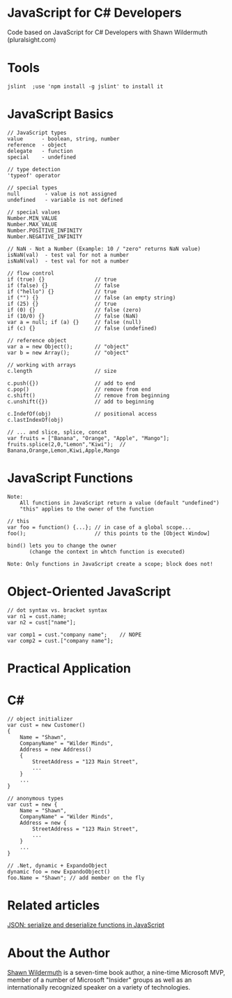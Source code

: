 JavaScript for C# Developers
============================

Code based on JavaScript for C# Developers with Shawn Wildermuth (pluralsight.com)

# Tools #

	jslint	;use 'npm install -g jslint' to install it

# JavaScript Basics #
	// JavaScript types
	value      - boolean, string, number
	reference  - object
	delegate   - function
	special    - undefined

	// type detection
	'typeof' operator

	// special types
	null		- value is not assigned
	undefined	- variable is not defined

	// special values
	Number.MIN_VALUE
	Number.MAX_VALUE
	Number.POSITIVE_INFINITY
	Number.NEGATIVE_INFINITY

	// NaN - Not a Number (Example: 10 / "zero" returns NaN value)
	isNaN(val) 	- test val for not a number
	isNaN(val) 	- test val for not a number

	// flow control
	if (true) {} 				// true
	if (false) {} 				// false	
	if ("hello") {} 			// true	
	if ("") {} 					// false (an empty string)
	if (25) {} 					// true
	if (0) {} 					// false (zero)
	if (10/0) {}  				// false (NaN)
	var a = null; if (a) {} 	// false (null)
	if (c) {} 					// false (undefined)

	// reference object
	var a = new Object();		// "object"
	var b = new Array();		// "object"

	// working with arrays
	c.length 					// size

	c.push({}) 					// add to end
	c.pop() 					// remove from end
	c.shift() 					// remove from beginning
	c.unshift({}) 				// add to beginning

	c.IndefOf(obj) 				// positional access
	c.lastIndexOf(obj)

	// ... and slice, splice, concat
	var fruits = ["Banana", "Orange", "Apple", "Mango"];
	fruits.splice(2,0,"Lemon","Kiwi");	// Banana,Orange,Lemon,Kiwi,Apple,Mango

# JavaScript Functions #
	Note: 
		All functions in JavaScript return a value (default "undefined")
		"this" applies to the owner of the function

	// this
	var foo = function() {...};	// in case of a global scope...
	foo(); 						// this points to the [Object Window]

	bind() lets you to change the owner 
	       (change the context in whtch function is executed)

	Note: Only functions in JavaScript create a scope; block does not!

# Object-Oriented JavaScript #
	// dot syntax vs. bracket syntax
	var n1 = cust.name;
	var n2 = cust["name"];

	var comp1 = cust."company name";	// NOPE
	var comp2 = cust.["company name"];

# Practical Application #

# C\# #
	// object initializer
	var cust = new Customer()
	{
		Name = "Shawn",
		CompanyName" = "Wilder Minds",
		Address = new Address()
		{
			StreetAddress = "123 Main Street",
			...
		}
		...
	}

	// anonymous types
	var cust = new {
		Name = "Shawn",
		CompanyName" = "Wilder Minds",
		Address = new {
			StreetAddress = "123 Main Street",
			...
		}
		...
	}

	// .Net, dynamic + ExpandoObject
	dynamic foo = new ExpandoObject()
	foo.Name = "Shawn";	// add member on the fly

# Related articles #
[JSON: serialize and deserialize functions in JavaScript](http://www.kristofdegrave.be/2012/07/json-serialize-and-deserialize.html)

# About the Author #

[Shawn Wildermuth](http://wildermuth.com/) is a seven-time book author, a nine-time Microsoft MVP, member of a number of Microsoft "Insider" groups as well as an internationally recognized speaker on a variety of technologies.